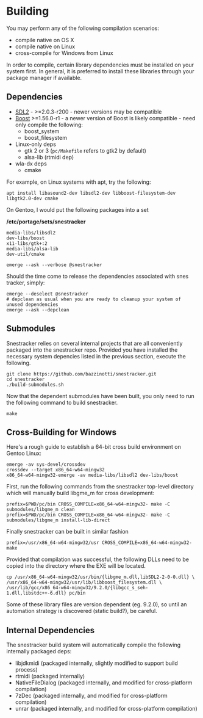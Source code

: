 Building
========
You may perform any of the following compilation scenarios:

- compile native on OS X
- compile native on Linux
- cross-compile for Windows from Linux

In order to compile, certain library dependencies must be installed on your system first. In general, it is preferred to install these libraries through your package manager if available.

Dependencies
------------

- [SDL2](https://www.libsdl.org/download-2.0.php) - >=2.0.3-r200 - newer versions may be compatible
- [Boost](http://www.boost.org/users/history/ "Boost") >=1.56.0-r1 - a newer version of Boost is likely compatible - need only compile the following: 
  - boost\_system
  - boost\_filesystem
- Linux-only deps
  - gtk 2 or 3 (`pc/Makefile` refers to gtk2 by default)
  - alsa-lib (rtmidi dep)
- wla-dx deps
  - cmake

For example, on Linux systems with apt, try the following:

```
apt install libasound2-dev libsdl2-dev libboost-filesystem-dev libgtk2.0-dev cmake
```

On Gentoo, I would put the following packages into a set

**/etc/portage/sets/snestracker**

```
media-libs/libsdl2
dev-libs/boost
x11-libs/gtk+:2
media-libs/alsa-lib
dev-util/cmake
```

```
emerge --ask --verbose @snestracker
```

Should the time come to release the dependencies associated with snes
tracker, simply:

```
emerge --deselect @snestracker
# depclean as usual when you are ready to cleanup your system of unused dependencies
emerge --ask --depclean
```


Submodules
----------

Snestracker relies on several internal projects that are all conveniently packaged into the snestracker repo. Provided you have installed the necessary system depencies listed in the previous section, execute the following.

```
git clone https://github.com/bazzinotti/snestracker.git
cd snestracker
./build-submodules.sh
```

Now that the dependent submodules have been built, you only need to run the following command to build snestracker.

```
make
```

Cross-Building for Windows
--------------------------

Here's a rough guide to establish a 64-bit cross build environment on Gentoo Linux:

```
emerge -av sys-devel/crossdev
crossdev --target x86_64-w64-mingw32
x86_64-w64-mingw32-emerge -av media-libs/libsdl2 dev-libs/boost
```

First, run the following commands from the snestracker top-level directory
which will manually build libgme_m for cross development:

```
prefix=$PWD/pc/bin CROSS_COMPILE=x86_64-w64-mingw32- make -C submodules/libgme_m clean
prefix=$PWD/pc/bin CROSS_COMPILE=x86_64-w64-mingw32- make -C submodules/libgme_m install-lib-direct
```

Finally snestracker can be built in similar fashion

```
prefix=/usr/x86_64-w64-mingw32/usr CROSS_COMPILE=x86_64-w64-mingw32- make
```

Provided that compilation was successful, the following DLLs need to be copied into the directory where the EXE will be located.

```
cp /usr/x86_64-w64-mingw32/usr/bin/{libgme_m.dll,libSDL2-2-0-0.dll} \
/usr/x86_64-w64-mingw32/usr/lib/libboost_filesystem.dll \
/usr/lib/gcc/x86_64-w64-mingw32/9.2.0/{libgcc_s_seh-1.dll,libstdc++-6.dll} pc/bin
```

Some of these library files are version dependent (eg. 9.2.0), so until an
automation strategy is discovered (static build?), be careful.


Internal Dependencies
---------------------

The snestracker build system will automatically compile the following internally packaged deps:

- libjdkmidi (packaged internally, slightly modified to support build process)
- rtmidi (packaged internally)
- NativeFileDialog (packaged internally, and modified for cross-platform compilation)
- 7zDec (packaged internally, and modified for cross-platform compilation)
- unrar (packaged internally, and modified for cross-platform compilation)
